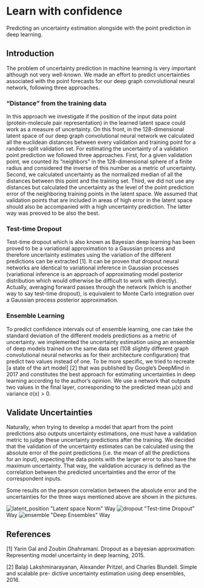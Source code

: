 # Learn with confidence
Predicting an uncertainty estimation alongside with the point prediction in deep learning.

## Introduction
The problem of uncertainty prediction in machine learning is very important although not very
well-known. We made an effort to predict uncertainties associated with the point forecasts for our deep graph convolutional neural network, following three approaches.

### “Distance” from the training data 
In this approach we investigate if the position of the input data point (protein-molecule pair representation) in the learned latent space could work as a measure of uncertainty.
On this front, in the 128-dimensional latent space of our deep graph convolutional neural network we calculated all the euclidean distances between every validation and training point for a random-split validation set. For estimating the uncertainty of a validation point prediction we followed three approaches. First, for a given validation point, we counted its “neighbors” in the 128-dimensional sphere of a finite radius and considered the inverse of this number as a metric of uncertainty. Second, we calculated uncertainty as the normalized median of all the distances between this point and the training set. Third, we did not use any distances but calculated the uncertainty as the level of the point prediction error of the neighboring training points in the latent space. We assumed that validation points that are included in areas of high error in the latent space should also be accompanied with a high uncertainty prediction. The latter way was preoved to be also the best.

### Test-time Dropout
Test-time dropout which is also known as Bayesian deep learning has been proved to be a variational approximation to a Gaussian process and therefore uncertainty estimates using the variation of the different predictions can be extracted [1]. It can be proven that dropout neural networks are identical to variational inference in Gaussian processes (variational inference is an approach of approximating model posterior distribution which would otherwise be difficult to work with directly). Actually, averaging forward passes through the network (which is another way to say test-time dropout), is equivalent to Monte Carlo integration over a Gaussian process posterior approximation.

### Ensemble Learning
To predict confidence intervals out of ensemble learning, one can take the standard deviation of the different models predictions as a metric of uncertainty. we implemented the uncertainty estimation using an ensemble of deep models trained on the same data set (108 slightly different graph convolutional neural networks as for their architecture configuration) that predict two values instead of one. To be more specific, we tried to recreate [a state of the art model] [2] that was published by Google’s DeepMind in 2017 and constitutes the best approach for estimating uncertainties in deep learning according to the author’s opinion. We use a network that outputs two values in the final layer, corresponding to the predicted mean μ(x) and variance σ(x) > 0. 

## Validate Uncertainties
Naturally, when trying to develop a model that apart from the point predictions also outputs uncertainty estimations, one must have a validation metric to judge these uncertainty predictions after the training. We decided that the validation of the uncertainty estimates can be calculated using the absolute error of the point predictions (i.e. the mean of all the predictions for an input), expecting the data points with the larger error to also have the maximum uncertainty. That way, the validation accuracy is defined as the correlation between the predicted uncertainties and the error of the correspondent inputs.

Some results on the pearson correlation between the absolute error and the uncertainties for the three ways mentioned above are shown in the pictures.

![latent_position](https://user-images.githubusercontent.com/34557164/60582237-133b8f80-9d91-11e9-8c93-129d6d96dc39.png)
"Latent space Norm" Way
![dropout](https://user-images.githubusercontent.com/34557164/60582234-133b8f80-9d91-11e9-8b3c-c4a3a20b8a51.png)
"Test-time Dropout" Way
![ensemble](https://user-images.githubusercontent.com/34557164/60582236-133b8f80-9d91-11e9-82f1-165b9cc60112.png)
"Deep Ensembles" Way


## References

[1] Yarin Gal and Zoubin Ghahramani. Dropout as a bayesian approximation: Representing model
uncertainty in deep learning, 2015.

[2] Balaji Lakshminarayanan, Alexander Pritzel, and Charles Blundell. Simple and scalable pre-
dictive uncertainty estimation using deep ensembles, 2016.
